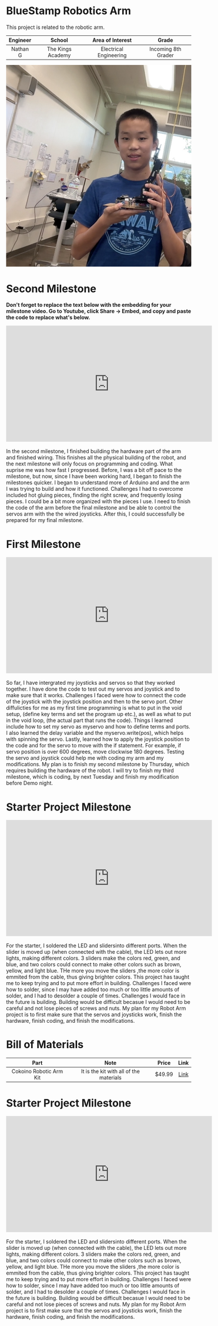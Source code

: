# BlueStamp Robotics Arm
This project is related to the robotic arm.

| **Engineer** | **School** | **Area of Interest** | **Grade** |
|:--:|:--:|:--:|:--:|
|Nathan G| The Kings Academy| Electrical Engineering | Incoming 8th Grader

![Headstone](Nathan_First_Headshot.png)

  
<!---
# Final Milestone

**Don't forget to replace the text below with the embedding for your milestone video. Go to Youtube, click Share -> Embed, and copy and paste the code to replace what's below.**

<iframe width="560" height="315" src="https://www.youtube.com/embed/F7M7imOVGug" title="YouTube video player" frameborder="0" allow="accelerometer; autoplay; clipboard-write; encrypted-media; gyroscope; picture-in-picture; web-share" allowfullscreen></iframe>

For your final milestone, explain the outcome of your project. Key details to include are:
- What you've accomplished since your previous milestone
- What your biggest challenges and triumphs were at BSE
- A summary of key topics you learned about
- What you hope to learn in the future after everything you've learned at BSE -->



# Second Milestone

**Don't forget to replace the text below with the embedding for your milestone video. Go to Youtube, click Share -> Embed, and copy and paste the code to replace what's below.**

<iframe width="560" height="315" src="https://www.youtube.com/embed/Vi1Z9r1y1KI?si=vBUN97gQcX-Z0p_C" title="YouTube video player" frameborder="0" allow="accelerometer; autoplay; clipboard-write; encrypted-media; gyroscope; picture-in-picture; web-share" referrerpolicy="strict-origin-when-cross-origin" allowfullscreen></iframe>

In the second milestone, I finished building the hardware part of the arm and finished wiring. This finishes all the physical building of the robot, and the next milestone will only focus on programming and coding. What suprise me was how fast I progressed. Before, I was a bit off pace to the milestone, but now, since I have been working hard, I began to finish the milestones quicker. I began to understand more of Arduino and and the arm I was trying to build and how it functioned. Challenges I had to overcome included hot gluing pieces, finding the right screw, and frequently losing pieces. I could be a bit more organized with the pieces I use. I need to finish the code of the arm before the final milestone and be able to control the servos arm with the the wired joysticks. After this, I could successfully be prepared for my final milestone.


# First Milestone

<iframe width="560" height="315" src="https://www.youtube.com/embed/YOQNgFCrLzI?si=QwGYa4IaQuoOh7v0" title="YouTube video player" frameborder="0" allow="accelerometer; autoplay; clipboard-write; encrypted-media; gyroscope; picture-in-picture; web-share" referrerpolicy="strict-origin-when-cross-origin" allowfullscreen></iframe>

So far, I have intergrated my joysticks and servos so that they worked together. I have done the code to test out my servos and joystick and to make sure that it works. Challenges I faced were how to connect the code of the joystick with the joystick position and then to the servo port. Other diffulicties for me as my first time programming is what to put in the void setup, (define key terms and set the program up etc.), as well as what to put in the void loop, (the actual part that runs the code). Things I learned include how to set my servo as myservo and how to define terms and ports. I also learned the delay variable and the myservo.write(pos), which helps with spinning the servo. Lastly, learned how to apply the joystick position to the code and for the servo to move with the if statement. For example, if servo position is over 600 degrees, move clockwise 180 degrees. Testing the servo and joystick could help me with coding my arm and my modifications. My plan is to finish my second milestone by Thursday, which requires building the hardware of the robot. I will try to finish my third milestone, which is coding, by next Tuesday and finish my modification before Demo night.

# Starter Project Milestone

<iframe width="560" height="315" src="https://www.youtube.com/embed/KaO6494poDA?si=Dcq0TE6nbwQL6Ol9" title="YouTube video player" frameborder="0" allow="accelerometer; autoplay; clipboard-write; encrypted-media; gyroscope; picture-in-picture; web-share" referrerpolicy="strict-origin-when-cross-origin" allowfullscreen></iframe>

For the starter, I soldered the LED and slidersinto different ports. When the slider is moved up (when connected with the cable), the LED lets out more lights, making different colors. 3 sliders make the colors red, green, and blue, and two colors could connect to make other colors such as brown, yellow, and light blue. THe more you move the sliders ,the more color is emmited from the cable, thus giving brighter colors. This project has taught me to keep trying and to put more effort in building. Challenges I faced were how to solder, since I may have added too much or too little amounts of solder, and I had to desolder a couple of times. Challenges I would face in the future is building. Building would be difficult becasue I would need to be careful and not lose pieces of screws and nuts.  My plan for my Robot Arm project is to first make sure that the servos and joysticks work, finish the hardware, finish coding, and finish the modifications. 

<!---
# Schematics 
Here's where you'll put images of your schematics. [Tinkercad](https://www.tinkercad.com/blog/official-guide-to-tinkercad-circuits) and [Fritzing](https://fritzing.org/learning/) are both great resoruces to create professional schematic diagrams, though BSE recommends Tinkercad becuase it can be done easily and for free in the browser. 

# Code
Here's where you'll put your code. The syntax below places it into a block of code. Follow the guide [here]([url](https://www.markdownguide.org/extended-syntax/)) to learn how to customize it to your project needs. 

```c++
void setup() {
  // put your setup code here, to run once:
  Serial.begin(9600);
  Serial.println("Hello World!");
}

void loop() {
  // put your main code here, to run repeatedly:

}
```
-->

# Bill of Materials

| **Part** | **Note** | **Price** | **Link** |
|:--:|:--:|:--:|:--:|
| Cokoino Robotic Arm Kit | It is the kit with all of the materials | $49.99 | <a href="https://www.amazon.com/LK-COKOINO-Compliment-Engineering-Technology/dp/B081FG1JQ1/ref=sr_1_2?crid=2P0244CI0YDK2&dib=eyJ2IjoiMSJ9.gcjv3cdLr95DY2kRWPo6nHH23c4J0NUyjsREXptQDlo.S3aIHrUHSlXeFcWaqggH78oDUJVAXt0N8GmpUktK4HU&dib_tag=se&keywords=lk+cokoino+robotic+arm&qid=1720730123&sprefix=cokoino%2Caps%2C147&sr=8-2"> Link </a> |

<!---
# Other Resources/Examples
One of the best parts about Github is that you can view how other people set up their own work. Here are some past BSE portfolios that are awesome examples. You can view how they set up their portfolio, and you can view their index.md files to understand how they implemented different portfolio components.
- [Example 1](https://trashytuber.github.io/YimingJiaBlueStamp/)
- [Example 2](https://sviatil0.github.io/Sviatoslav_BSE/)
- [Example 3](https://arneshkumar.github.io/arneshbluestamp/)
-->


# Starter Project Milestone


<iframe width="560" height="315" src="https://www.youtube.com/embed/KaO6494poDA?si=Dcq0TE6nbwQL6Ol9" title="YouTube video player" frameborder="0" allow="accelerometer; autoplay; clipboard-write; encrypted-media; gyroscope; picture-in-picture; web-share" referrerpolicy="strict-origin-when-cross-origin" allowfullscreen></iframe>

For the starter, I soldered the LED and slidersinto different ports. When the slider is moved up (when connected with the cable), the LED lets out more lights, making different colors. 3 sliders make the colors red, green, and blue, and two colors could connect to make other colors such as brown, yellow, and light blue. THe more you move the sliders ,the more color is emmited from the cable, thus giving brighter colors. This project has taught me to keep trying and to put more effort in building. Challenges I faced were how to solder, since I may have added too much or too little amounts of solder, and I had to desolder a couple of times. Challenges I would face in the future is building. Building would be difficult becasue I would need to be careful and not lose pieces of screws and nuts.  My plan for my Robot Arm project is to first make sure that the servos and joysticks work, finish the hardware, finish coding, and finish the modifications. 

